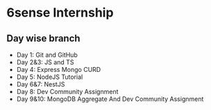 # 6sense Internship

## Day wise branch

- Day 1: Git and GitHub
- Day 2&3: JS and TS
- Day 4: Express Mongo CURD
- Day 5: NodeJS Tutorial
- Day 6&7: NestJS
- Day 8: Dev Community Assignment
- Day 9&10: MongoDB Aggregate And Dev Community Assignment 
